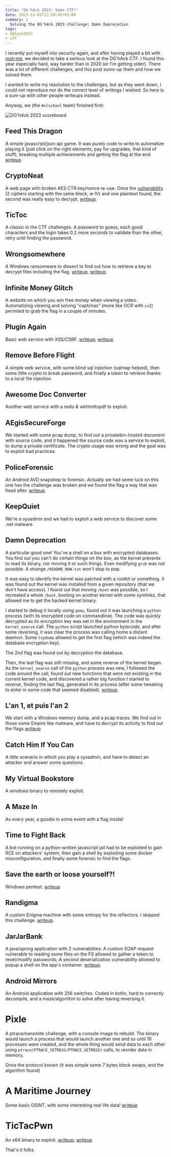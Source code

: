 ```yaml
---
title: "DG'hAck 2023: Damn CTF!"
date: 2023-12-01T11:58:41+01:00
summary: |
  Solving the DG'h4ck 2023 challenge: Damn Deprecation
tags:
- dghack2023
- ctf
---
```


I recently put myself into security again, and after having played a bit with [root-me](https://root-me.org/), we decided to take a serious look at the DG'hAck CTF. I found this year especially hard, way harder than in 2020 (or I'm getting older). There was a lot of different challenges, and this post sums-up them and how we solved them.

I wanted to write my resolution to the challenges, but as they went down, I could not reproduce nor do the correct level of writings I wished. So here is a sum-up with other people writeups instead.

Anyway, we (the `#olschool` team) finished first:

![DG'h4ck 2023 scoreboard](images/dghack-2023.png)

## Feed This Dragon

A simple javascript/json api game. It was purely code to write to automatize playing it (just click on the right elements, pay for upgrades, that kind of stuff), breaking multiple achievements and getting the flag at the end. [writeup](https://github.com/retyuil/DGHACK-2023-write_up/tree/main/Feed%20This%20Dragon)

## CryptoNeat

A web page with broken AES CTR key/nonce re-use. Once the [vulnerability](https://crypto.stackexchange.com/questions/2991/why-must-iv-key-pairs-not-be-reused-in-ctr-mode) (2 ciphers starting with the same block, ie IV) and one plaintext found, the second was really easy to decrypt. [writeup](https://nouman404.github.io/CTFs/DGHACK_2023/Crypto/Cryptoneat).

## TicToc

A classic in the CTF challenges. A password to guess, each good characters and the login takes 0.2 more seconds to validate than the other, retry until finding the password.

## Wrongsomewhere

A Windows ransomware to dissect to find out how to retrieve a key to decrypt files including the flag. [writeup](https://github.com/retyuil/DGHACK-2023-write_up/tree/main/Wrong%20somewhere), [writeup](https://eshard.com/posts/dghack2023-wrongsomwhere).

## Infinite Money Glitch

A website on which you win free money when viewing a video. Automatizing viewing and solving "captchas" (more like OCR with `cv2`) permited to grab the flag in a couple of minutes.

## Plugin Again

Basic web service with XSS/CSRF. [writeup](https://github.com/DarkInfern010/DGHack-2023---WriteUp/blob/main/pluginAgain/Readme.md); [writeup](https://nouman404.github.io/CTFs/DGHACK_2023/Web/Plugin_Again)

## Remove Before Flight

A simple web service, with some blind sql injection (sqlmap helped), then some little crypto to break password, and finally a token to retrieve thanks to a local file injection.

## Awesome Doc Converter

Another web service with a redis & wkhtmltopdf to exploit.

## AEgisSecureForge

We started with some pcap dump, to find out a privatebin-hosted document with source code, and it happened the source code was a service to exploit, to dump a private certificate. The crypto usage was wrong and the goal was to exploit bad practices. 

## PoliceForensic

An Android AVD snapshop to forensic. Actually we had some luck on this one has the challenge was broken and we found the flag a way that was fixed after. [writeup](https://github.com/0xNemo/CTF-challenges/blob/main/DGHACK_2023/PoliceForensic.md).

## KeepQuiet

We're a sysadmin and we had to exploit a web service to discover some .net malware.

## Damn Deprecation

A particular good one! You've a shell on a box with encrypted databases. You find out you can't do certain things on the box, as the kernel prevents to read its binary, nor moving it or such things. Even modifying `grub` was not possible. A strange `/README_NOW.txt` won't stop to pop.

It was easy to identify the kernel was patched with a rootkit or something. It was found out the kernel was installed from a given repository (that we don't have access). I found out that moving `/boot` was possible, so I recreated a whole `/boot`, booting on another kernel with some symlinks, that allowed me to get the hacked kernel binary.

I started to debug it locally using `qemu`, found out it was launching a `python` process (with its encrypted code on commandline). The code was quickly decrypted as its encryption key was set in the environment in the `kernel_execve` call. The `python` script launched python bytecode, and after some reversing, it was clear the process was calling home a distant daemon. Some `tcpdump` allowed to get the first flag (which was indeed the database encryption key).

The 2nd flag was found out by decryption the database.

Then, the last flag was still missing, and some reverse of the kernel began. As the `kernel_execve` call of the `python` process was new, I followed the code around the call, found out new functions that were not existing in the current kernel code, and discovered a rather big function I started to reverse, finding the last flag, generated in its process (after some tweaking to enter in some code that seemed disabled). [writeup](https://eshard.com/posts/dghack2023-damndeprecation).

## L'an 1, et puis l'an 2

We start with a Windows memory dump, and a pcap traces. We find out in those some Empire like malware, and have to decrypt its activity to find out the flags [writeup](https://blog.itarow.xyz/posts/l_an_1_et_puis_l_an_2/)

## Catch Him If You Can

A little scenario in which you play a sysadmin, and have to detect an attacker and answer some questions.

## My Virtual Bookstore

A windows binary to remotely exploit.

## A Maze In

As every year, a goodie in some event with a flag inside!

## Time to Fight Back

A bot running on a python-written javascript jail had to be exploited to gain RCE on attackers' system, then gain a shell by exploiting some docker misconfiguration, and finally some forensic to find the flags.

## Save the earth or loose yourself?!

Windows pentest. [writeup](https://github.com/nikaiw/dghack2023/blob/main/save-the-earth.md)

## Randigma

A custom Enigma machine with some entropy for the reflectors. I skipped this challenge. [writeup](https://github.com/Electro-Bug/DGHACK23/blob/main/Randigma/solve.md).

## JarJarBank

A java/spring application with 2 vulnerabilties: A custom SOAP request vulnerable to reading some files on the FS allowed to gather a token to reset/modify passwords; A second deserialization vulnerability allowed to popup a shell on the app's container. [writeup](https://github.com/nisharpe/write-ups/blob/main/dghack2023/JarJarBank/README.md).

## Android Mirrors

An Android application with 256 switches. Coded in kotlin, hard to correctly decompile, and a maze/algorithm to solve after having reversing it.

# Pixle

A ptrace/nanomite challenge, with a console image to rebuild. The binary would launch a process that would launch another one and so until 16 processes were created, and the whole thing would send data to each other using `ptrace(PTRACE_SETREGS/PTRACE_GETREGS)` calls, to reorder data in memory.

Once the protocol known (it was simple some 7 bytes block swaps, and the algorithm found)

# A Maritime Journey

Some basic OSINT, with some interesting real life data! [writeup](https://github.com/ArnaudFB/WriteUp-DGHack-2023/tree/main/AMaritimeJourney)

# TicTacPwn

An x64 binary to exploit. [writeup](https://github.com/Electro-Bug/DGHACK23/blob/main/tictacpwn/tictacpwn-solv.py); [writeup](https://github.com/TheHack42/dghack2023/tree/main/tictacpwn)

That's it folks.